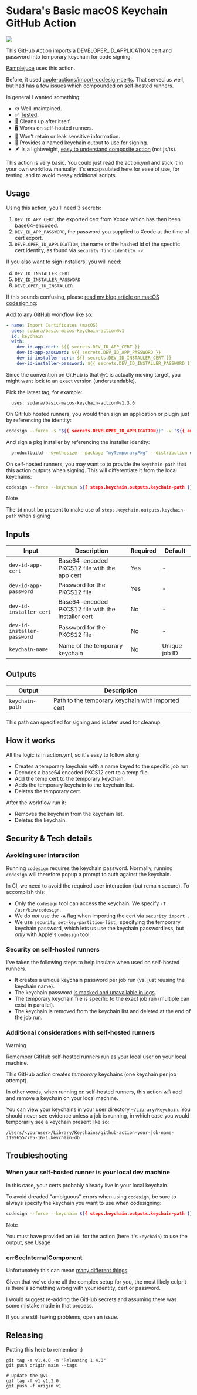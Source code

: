 # Sudara's Basic macOS Keychain GitHub Action

[![](https://github.com/sudara/basic-macos-keychain-action/actions/workflows/tests.yml/badge.svg)](https://github.com/sudara/basic-macos-keychain-action/actions)

This GitHub Action imports a DEVELOPER_ID_APPLICATION cert and password into temporary keychain for code signing.

[Pamplejuce](https://github.com/sudara/pamplejuce) uses this action.

Before, it used [apple-actions/import-codesign-certs](https://github.com/Apple-Actions/import-codesign-certs). That served us well, but had has a few issues which compounded on self-hosted runners.

In general I wanted something:

- ⚙️ Well-maintained.
- ✅ [Tested](https://github.com/sudara/basic-macos-keychain-action/blob/main/.github/workflows/tests.yml).
- 🧹 Cleans up after itself.
- 🖥️ Works on self-hosted runners.
- 🔐 Won't retain or leak sensitive information.
- 🤝 Provides a named keychain output to use for signing.
- 🪶 Is a lightweight, [easy to understand composite action](https://github.com/sudara/basic-macos-keychain-action/blob/main/action.yml) (not js/ts).

This action is very basic. You could just read the action.yml and stick it in your own workflow manually. It's encapsulated here for ease of use, for testing, and to avoid messy additional scripts.

## Usage

Using this action, you'll need 3 secrets:

1. `DEV_ID_APP_CERT`, the exported cert from Xcode which has then been base64-encoded.
2. `DEV_ID_APP_PASSWORD`, the password you supplied to Xcode at the time of cert export.
3. `DEVELOPER_ID_APPLICATION`, the name or the hashed id of the specific cert identity, as found via `security find-identity -v`.

If you also want to sign installers, you will need:

4. `DEV_ID_INSTALLER_CERT`
5. `DEV_ID_INSTALLER_PASSWORD`
6. `DEVELOPER_ID_INSTALLER`

If this sounds confusing, please [read my blog article on macOS codesigning](https://melatonin.dev/blog/how-to-code-sign-and-notarize-macos-audio-plugins-in-ci/):

Add to any GitHub workflow like so:

```yml
- name: Import Certificates (macOS)
  uses: sudara/basic-macos-keychain-action@v1
  id: keychain
  with:
    dev-id-app-cert: ${{ secrets.DEV_ID_APP_CERT }}
    dev-id-app-password: ${{ secrets.DEV_ID_APP_PASSWORD }}
    dev-id-installer-cert: ${{ secrets.DEV_ID_INSTALLER_CERT }}
    dev-id-installer-password: ${{ secrets.DEV_ID_INSTALLER_PASSWORD }}
```

Since the convention on GitHub is that `@v1` is actually moving target, you might want lock to an exact version (understandable).

Pick the latest tag, for example:

```
  uses: sudara/basic-macos-keychain-action@v1.3.0
```

On GitHub hosted runners, you would then sign an application or plugin just by referencing the identity:

```bash
codesign --force -s "${{ secrets.DEVELOPER_ID_APPLICATION}}" -v "${{ env.ARTIFACT_PATH }}" --deep --strict --options=runtime --timestamp
```

And sign a pkg installer by referencing the installer identity:

```bash
  productbuild --synthesize --package "myTemporaryPkg" --distribution distribution.xml --sign "${{ secrets.DEVELOPER_ID_INSTALLER }}" --timestamp

```

On self-hosted runners, you may want to to provide the `keychain-path` that this action outputs when signing. This will differentiate it from the local keychains:

```bash
codesign --force --keychain ${{ steps.keychain.outputs.keychain-path }} -s "${{ secrets.DEVELOPER_ID_APPLICATION}}" -v "${{ env.ARTIFACT_PATH }}" --deep --strict --options=runtime --timestamp
```

> [!NOTE]
> The `id` must be present to make use of `steps.keychain.outputs.keychain-path` when signing

## Inputs

| Input                       | Description                                        | Required | Default       |
| --------------------------- | -------------------------------------------------- | -------- | ------------- |
| `dev-id-app-cert`           | Base64-encoded PKCS12 file with the app cert       | Yes      | -             |
| `dev-id-app-password`       | Password for the PKCS12 file                       | Yes      | -             |
| `dev-id-installer-cert`     | Base64-encoded PKCS12 file with the installer cert | No       | -             |
| `dev-id-installer-password` | Password for the PKCS12 file                       | No       | -             |
| `keychain-name`             | Name of the temporary keychain                     | No       | Unique job ID |

## Outputs

| Output          | Description                                       |
| --------------- | ------------------------------------------------- |
| `keychain-path` | Path to the temporary keychain with imported cert |

This path can specified for signing and is later used for cleanup.

## How it works

All the logic is in action.yml, so it's easy to follow along.

- Creates a temporary keychain with a name keyed to the specific job run.
- Decodes a base64 encoded PKCS12 cert to a temp file.
- Add the temp cert to the temporary keychain.
- Adds the temporary keychain to the keychain list.
- Deletes the temporary cert.

After the workflow run it:

- Removes the keychain from the keychain list.
- Deletes the keychain.

## Security & Tech details

### Avoiding user interaction

Running `codesign` requires the keychain password. Normally, running `codesign` will therefore popup a prompt to auth against the keychain.

In CI, we need to avoid the required user interaction (but remain secure). To accomplish this:

- Only the `codesign` tool can access the keychain. We specify `-T /usr/bin/codesign`.
- We do _not_ use the `-A` flag when importing the cert via `security import `.
- We use `security set-key-partition-list,` specifying the temporary keychain password, which lets us use the keychain passwordless, but _only_ with Apple's `codesign` tool.

### Security on self-hosted runners

I've taken the following steps to help insulate when used on self-hosted runners.

- It creates a unique keychain password per job run (vs. just reusing the keychain name).
- The keychain password [is masked and unavailable in logs](https://docs.github.com/en/actions/writing-workflows/choosing-what-your-workflow-does/workflow-commands-for-github-actions#masking-a-value-in-a-log).
- The temporary keychain file is specific to the exact job run (multiple can exist in parallel).
- The keychain is removed from the keychain list and deleted at the end of the job run.

### Additional considerations with self-hosted runners

> [!WARNING]
> Remember GitHub self-hosted runners run as your local user on your local machine.

This GitHub action creates _temporary_ keychains (one keychain per job attempt).

In other words, when running on self-hosted runners, this action _will_ add and remove a keychain on your local machine.

You can view your keychains in your user directory `~/Library/Keychain`. You should never see evidence unless a job is running, in which case you would temporarily see a keychain present like so:

```
/Users/<youruser>/Library/Keychains/github-action-your-job-name-11996557705-16-1.keychain-db
```

## Troubleshooting

### When your self-hosted runner is your local dev machine

In this case, your certs probably already live in your local keychain.

To avoid dreaded "ambiguous" errors when using `codesign`, be sure to always specify the keychain you want to use when codesigning:

```bash
codesign --force --keychain ${{ steps.keychain.outputs.keychain-path }} # rest of command
```

> [!NOTE]
> You must have provided an `id:` for the action (here it's `keychain`) to use the output, see Usage

### errSecInternalComponent

Unfortunately this can mean [many different things](https://forums.developer.apple.com/forums/thread/712005).

Given that we've done all the complex setup for you, the most likely culprit is there's something wrong with your identity, cert or password.

I would suggest re-adding the GitHub secrets and assuming there was some mistake made in that process.

If you are still having problems, open an issue.

## Releasing

Putting this here to remember :)

```
git tag -a v1.4.0 -m "Releasing 1.4.0"
git push origin main --tags

# Update the @v1
git tag -f v1 v1.3.0
git push -f origin v1
```
